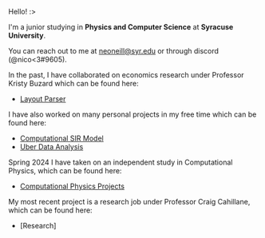 Hello! :>

I'm a junior studying in **Physics and Computer Science** at **Syracuse University**. 

You can reach out to me at [neoneill@syr.edu](mailto:neoneill@syr.edu) or through discord (@nico<3#9605).

In the past, I have collaborated on economics research under Professor Kristy Buzard which can be found here:

- [Layout Parser](https://github.com/ninoc0/Layout-Parser)

I have also worked on many personal projects in my free time which can be found here:
- [Computational SIR Model](https://github.com/ninoc0/Computational_SIR_Model)
- [Uber Data Analysis](https://github.com/ninoc0/Uber-Data-Analysis)

Spring 2024 I have taken on an independent study in Computational Physics, which can be found here:
- [Computational Physics Projects](https://github.com/ninoc0/Computational-Physics-Projects)

My most recent project is a research job under Professor Craig Cahillane, which can be found here:
- [Research]
